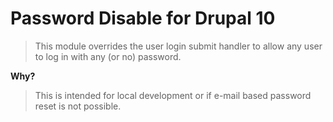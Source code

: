 # Password Disable for Drupal 10
> This module overrides the user login submit handler to allow any user to log in with any (or no) password.

**Why?**
> This is intended for local development or if e-mail based password reset is not possible.
